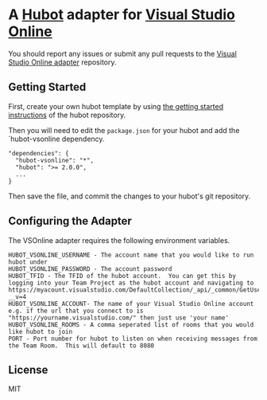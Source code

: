 # A [Hubot](https://github.com/github/hubot) adapter for [Visual Studio Online](https://www.visualstudioonline.com)


You should report any issues or submit any pull requests to the
[Visual Studio Online adapter](https://github.com/scrumdod/hubot-VSOnline) repository.

## Getting Started

First, create your own hubot template by using [the getting started instructions](https://github.com/github/hubot/blob/master/docs/README.md) of the hubot repository.

Then you will need to edit the `package.json` for your hubot and add the
`hubot-vsonline dependency.

    "dependencies": {
      "hubot-vsonline": "*",
      "hubot": ">= 2.0.0",
      ...
    }

Then save the file, and commit the changes to your hubot's git repository.

## Configuring the Adapter

The VSOnline adapter requires the following environment variables.

	HUBOT_VSONLINE_USERNAME - The account name that you would like to run hubot under
	HUBOT_VSONLINE_PASSWORD - The account password
	HUBOT_TFID - The TFID of the hubot account.  You can get this by logging into your Team Project as the hubot account and navigating to https://myacount.visualstudio.com/DefaultCollection/_api/_common/GetUserProfile?__v=4
	HUBOT_VSONLINE_ACCOUNT- The name of your Visual Studio Online account e.g. if the url that you connect to is "https://yourname.visualstudio.com/" then just use 'your name'
	HUBOT_VSONLINE_ROOMS - A comma seperated list of rooms that you would like hubot to join
	PORT - Port number for hubot to listen on when receiving messages from the Team Room.  This will default to 8080
   
## License

MIT
